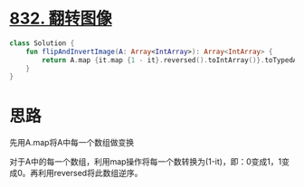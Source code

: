 # [832. 翻转图像](https://leetcode-cn.com/problems/flipping-an-image/)

```kotlin
class Solution {
    fun flipAndInvertImage(A: Array<IntArray>): Array<IntArray> {
        return A.map {it.map {1 - it}.reversed().toIntArray()}.toTypedArray()
    }
}
```

# 思路

先用A.map将A中每一个数组做变换

对于A中的每一个数组，利用map操作将每一个数转换为(1-it)，即：0变成1，1变成0。再利用reversed将此数组逆序。

